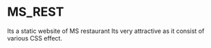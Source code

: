 # MS_REST
Its a static website of MS restaurant
Its very attractive as it consist of various CSS effect.
